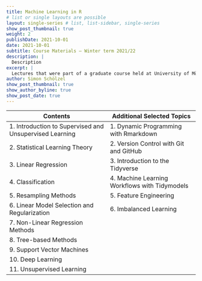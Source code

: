 ```yaml
---
title: Machine Learning in R
# list or single layouts are possible
layout: single-series # list, list-sidebar, single-series
show_post_thumbnail: true
weight: 2
publishDate: 2021-10-01
date: 2021-10-01
subtitle: Course Materials – Winter term 2021/22
description: |
  Description
excerpt: |
  Lectures that were part of a graduate course held at University of Münster, School of Business and Economics (winter 2021, taught in English) 🎓
author: Simon Schölzel
show_post_thumbnail: true
show_author_byline: true
show_post_date: true
---
```


| **Contents**                                             | **Additional Selected Topics**                  |
|----------------------------------------------------------|-------------------------------------------------|
| 1. Introduction to Supervised and Unsupervised Learning  | 1. Dynamic Programming with Rmarkdown           |
| 2. Statistical Learning Theory                           | 2. Version Control with Git and GitHub          |
| 3. Linear Regression                                     | 3. Introduction to the Tidyverse                |
| 4. Classification                                        | 4. Machine Learning Workflows with Tidymodels   |
| 5. Resampling Methods                                    | 5. Feature Engineering                          |
| 6. Linear Model Selection and Regularization             | 6. Imbalanced Learning                          |
| 7. Non-Linear Regression Methods                         |                                                 |
| 8. Tree-based Methods                                    |                                                 |
| 9. Support Vector Machines                               |                                                 |
| 10. Deep Learning                                        |                                                 |
| 11. Unsupervised Learning                                |                                                 |
